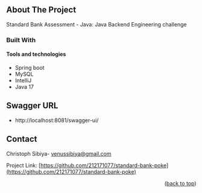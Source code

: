 ## About The Project
Standard Bank Assessment - Java: Java Backend Engineering challenge
### Built With

#### Tools and technologies

* Spring boot
* MySQL
* IntelliJ
* Java 17
## Swagger URL
* http://localhost:8081/swagger-ui/

## Contact

Christoph Sibiya- venussibiya@gmail.com

Project
Link: [https://github.com/212171077/standard-bank-poke](https://github.com/212171077/standard-bank-poke)

<p align="right">(<a href="#readme-top">back to top</a>)</p>
